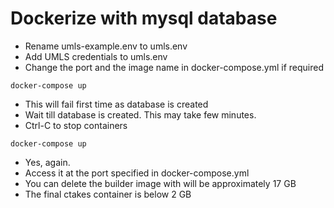 # Dockerize with mysql database

* Rename umls-example.env to umls.env
* Add UMLS credentials to umls.env
* Change the port and the image name in docker-compose.yml if required
```
docker-compose up
```
* This will fail first time as database is created
* Wait till database is created. This may take few minutes.
* Ctrl-C to stop containers
```
docker-compose up
```
* Yes, again.
* Access it at the port specified in docker-compose.yml
* You can delete the builder image with will be approximately 17 GB
* The final ctakes container is below 2 GB
